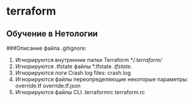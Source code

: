 # terraform
## Обучение в Нетологии
###Описание файла .gitignore:
1. Игнорируются внутренние папки Terraform
**/.terraform/*
2. Игнорируются .tfstate файлы
*.tfstate
*.tfstate.*
3. Игнорируются логи
Crash log files: crash.log
4. Игнорируются файлы переопределяющие некоторые параметры:
override.tf
override.tf.json
5. Игнорируются файлы CLI
 .terraformrc
terraform.rc